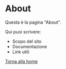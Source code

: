 # About

Questa è la pagina "About".

Qui puoi scrivere:
- Scopo del sito
- Documentazione
- Link utili

[Torna alla home](index.html)
